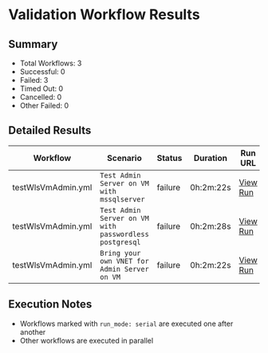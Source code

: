 # Validation Workflow Results

## Summary
- Total Workflows: 3
- Successful: 0
- Failed: 3
- Timed Out: 0
- Cancelled: 0
- Other Failed: 0

## Detailed Results

| Workflow | Scenario | Status | Duration | Run URL |
|----------|----------|---------|-----------|----------|
| testWlsVmAdmin.yml | `Test Admin Server on VM with mssqlserver` | failure | 0h:2m:22s | [View Run](https://github.com/azure-javaee/weblogic-azure/actions/runs/17366296422) |
| testWlsVmAdmin.yml | `Test Admin Server on VM with passwordless postgresql` | failure | 0h:2m:28s | [View Run](https://github.com/azure-javaee/weblogic-azure/actions/runs/17366297805) |
| testWlsVmAdmin.yml | `Bring your own VNET for Admin Server on VM` | failure | 0h:2m:22s | [View Run](https://github.com/azure-javaee/weblogic-azure/actions/runs/17366299103) |


## Execution Notes
- Workflows marked with `run_mode: serial` are executed one after another
- Other workflows are executed in parallel
